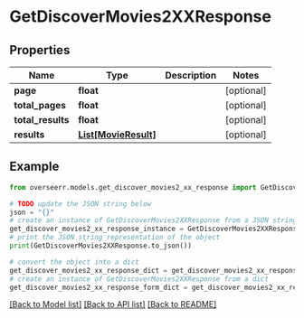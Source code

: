 # GetDiscoverMovies2XXResponse


## Properties

Name | Type | Description | Notes
------------ | ------------- | ------------- | -------------
**page** | **float** |  | [optional] 
**total_pages** | **float** |  | [optional] 
**total_results** | **float** |  | [optional] 
**results** | [**List[MovieResult]**](MovieResult.md) |  | [optional] 

## Example

```python
from overseerr.models.get_discover_movies2_xx_response import GetDiscoverMovies2XXResponse

# TODO update the JSON string below
json = "{}"
# create an instance of GetDiscoverMovies2XXResponse from a JSON string
get_discover_movies2_xx_response_instance = GetDiscoverMovies2XXResponse.from_json(json)
# print the JSON string representation of the object
print(GetDiscoverMovies2XXResponse.to_json())

# convert the object into a dict
get_discover_movies2_xx_response_dict = get_discover_movies2_xx_response_instance.to_dict()
# create an instance of GetDiscoverMovies2XXResponse from a dict
get_discover_movies2_xx_response_form_dict = get_discover_movies2_xx_response.from_dict(get_discover_movies2_xx_response_dict)
```
[[Back to Model list]](../README.md#documentation-for-models) [[Back to API list]](../README.md#documentation-for-api-endpoints) [[Back to README]](../README.md)


